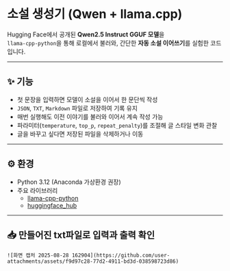 # 소설 생성기 (Qwen + llama.cpp)

Hugging Face에서 공개된 **Qwen2.5 Instruct GGUF 모델**을  
`llama-cpp-python`을 통해 로컬에서 불러와, 간단한 **자동 소설 이어쓰기**를 실험한 코드입니다.  

---

## ✨ 기능
- 첫 문장을 입력하면 모델이 소설을 이어서 한 문단씩 작성
- `JSON`, `TXT`, `Markdown` 파일로 저장하여 기록 유지
- 매번 실행해도 이전 이야기를 불러와 이어서 계속 작성 가능
- 파라미터(`temperature`, `top_p`, `repeat_penalty`)를 조절해 글 스타일 변화 관찰
- 글을 바꾸고 싶다면 저장된 파일을 삭제하거나 이동
---

## ⚙️ 환경
- Python 3.12 (Anaconda 가상환경 권장)
- 주요 라이브러리
  - [llama-cpp-python](https://github.com/abetlen/llama-cpp-python)
  - [huggingface_hub](https://github.com/huggingface/huggingface_hub)

---

## 📥 만들어진 txt파일로 입력과 출력 확인
```
![화면 캡처 2025-08-28 162904](https://github.com/user-attachments/assets/f9d97c28-77d2-4911-bd3d-038598723d86)



